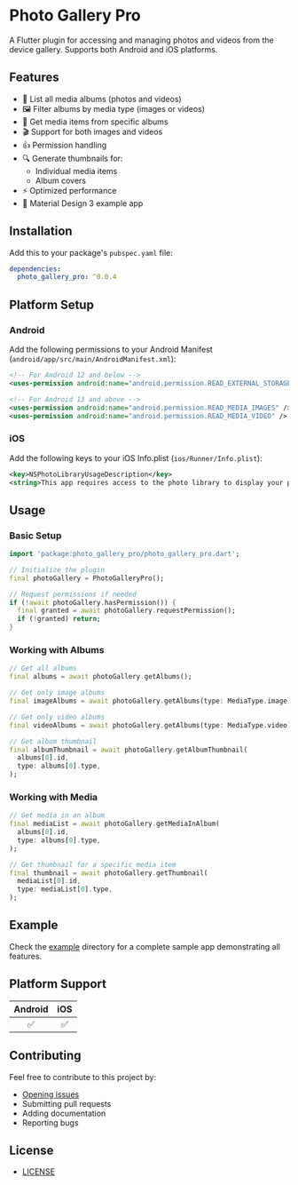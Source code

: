 # Photo Gallery Pro

A Flutter plugin for accessing and managing photos and videos from the device gallery. Supports both Android and iOS platforms.

## Features

- 📱 List all media albums (photos and videos)
- 🖼️ Filter albums by media type (images or videos)
- 📂 Get media items from specific albums
- 🎬 Support for both images and videos
- 👍 Permission handling
- 🔍 Generate thumbnails for:
  - Individual media items
  - Album covers
- ⚡ Optimized performance
- 🎨 Material Design 3 example app

## Installation

Add this to your package's `pubspec.yaml` file:

```yaml
dependencies:
  photo_gallery_pro: ^0.0.4
```

## Platform Setup

### Android

Add the following permissions to your Android Manifest (`android/app/src/main/AndroidManifest.xml`):

```xml
<!-- For Android 12 and below -->
<uses-permission android:name="android.permission.READ_EXTERNAL_STORAGE" />

<!-- For Android 13 and above -->
<uses-permission android:name="android.permission.READ_MEDIA_IMAGES" />
<uses-permission android:name="android.permission.READ_MEDIA_VIDEO" />
```

### iOS

Add the following keys to your iOS Info.plist (`ios/Runner/Info.plist`):

```xml
<key>NSPhotoLibraryUsageDescription</key>
<string>This app requires access to the photo library to display your photos and videos.</string>
```

## Usage

### Basic Setup

```dart
import 'package:photo_gallery_pro/photo_gallery_pro.dart';

// Initialize the plugin
final photoGallery = PhotoGalleryPro();

// Request permissions if needed
if (!await photoGallery.hasPermission()) {
  final granted = await photoGallery.requestPermission();
  if (!granted) return;
}
```

### Working with Albums

```dart
// Get all albums
final albums = await photoGallery.getAlbums();

// Get only image albums
final imageAlbums = await photoGallery.getAlbums(type: MediaType.image);

// Get only video albums
final videoAlbums = await photoGallery.getAlbums(type: MediaType.video);

// Get album thumbnail
final albumThumbnail = await photoGallery.getAlbumThumbnail(
  albums[0].id,
  type: albums[0].type,
);
```

### Working with Media

```dart
// Get media in an album
final mediaList = await photoGallery.getMediaInAlbum(
  albums[0].id,
  type: albums[0].type,
);

// Get thumbnail for a specific media item
final thumbnail = await photoGallery.getThumbnail(
  mediaList[0].id,
  type: mediaList[0].type,
);
```

## Example

Check the [example](example) directory for a complete sample app demonstrating all features.

## Platform Support

| Android | iOS |
|:-------:|:---:|
|    ✅    |  ✅  |

## Contributing

Feel free to contribute to this project by:

- [Opening issues](https://github.com/binkapS/photo_gallery_pro/issues)
- Submitting pull requests
- Adding documentation
- Reporting bugs

## License

- [LICENSE](LICENSE)
